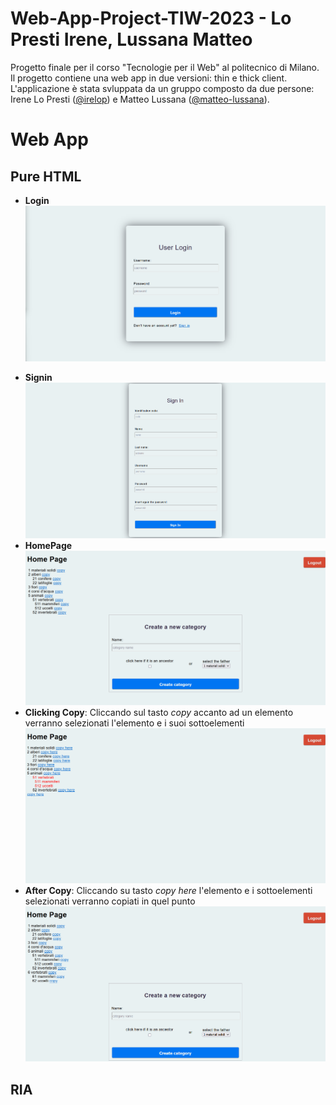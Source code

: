 # Web-App-Project-TIW-2023 - Lo Presti Irene, Lussana Matteo
Progetto finale per il corso "Tecnologie per il Web" al politecnico di Milano. Il progetto contiene una web app in due versioni: thin e thick client. L'applicazione è stata svluppata da un gruppo composto da due persone: 
Irene Lo Presti ([@irelop](https://github.com/irelop)) e Matteo Lussana ([@matteo-lussana](https://github.com/matteo-lussana)).
# Web App
## Pure HTML
* **Login**
![Login](photos/pureHTML/login.png)
- **Signin**
![Signin](photos/pureHTML/signin.png)
- **HomePage**
![Homepage](photos/pureHTML/homepage.png)
- **Clicking Copy**: Cliccando sul tasto _copy_ accanto ad un elemento verranno selezionati l'elemento e i suoi sottoelementi
![Copy](photos/pureHTML/copy.png)
- **After Copy**: Cliccando su tasto _copy here_ l'elemento e i sottoelementi selezionati verranno copiati in quel punto
![AfterCopy](photos/pureHTML/aftercopy.png)
## RIA
